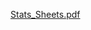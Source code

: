 [Stats_Sheets.pdf](http://people.fas.harvard.edu/~mparzen/stat100/Stat%20100%20Final%20Cheat%20Sheets%20-%20Google%20Docs%20(2).pdf?fbclid=IwAR31jwSYhQCTypLer86Laceto4tP5ksZJoSRFv_CnKsdOjZoIEm35ZnYkac)
